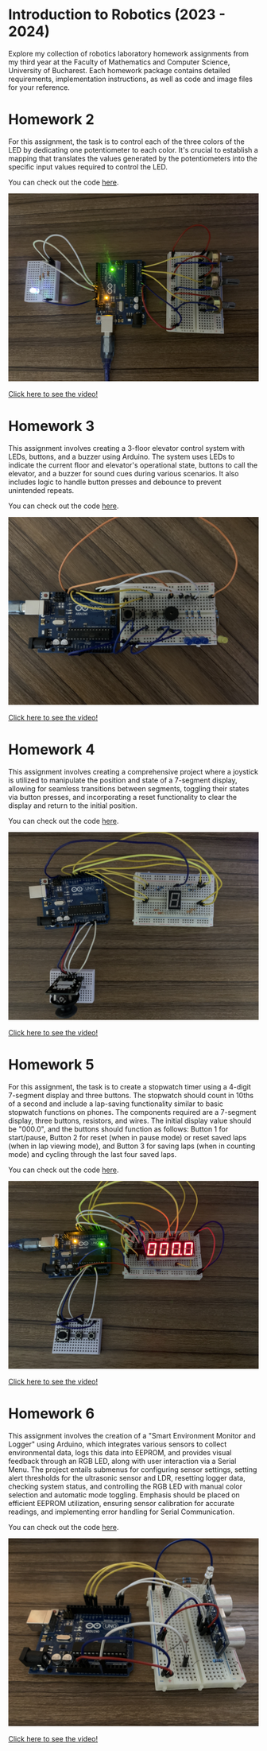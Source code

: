 # Introduction to Robotics (2023 - 2024)

Explore my collection of robotics laboratory homework assignments from my third year at the Faculty of Mathematics and Computer Science, University of Bucharest. Each homework package contains detailed requirements, implementation instructions, as well as code and image files for your reference.

# Homework 2

For this assignment, the task is to control each of the three colors of the LED by dedicating one potentiometer to each color. It's crucial to establish a mapping that translates the values generated by the potentiometers into the specific input values required to control the LED.

You can check out the code [here](https://github.com/0xfabian/IntroductionToRobotics/blob/main/hw2/rgb_led.ino).

![pic](hw2/pic.jpg)

[Click here to see the video!](https://youtu.be/uM623n7TpGw?si=PpcFdsfTmM-2AtKX)

# Homework 3

This assignment involves creating a 3-floor elevator control system with LEDs, buttons, and a buzzer using Arduino. The system uses LEDs to indicate the current floor and elevator's operational state, buttons to call the elevator, and a buzzer for sound cues during various scenarios. It also includes logic to handle button presses and debounce to prevent unintended repeats.

You can check out the code [here](https://github.com/0xfabian/IntroductionToRobotics/blob/main/hw3/elevator.ino).

![pic](hw3/pic.jpg)

[Click here to see the video!](https://youtu.be/xLKiXhK3EQ0?si=b9KJfdZwEA7YkYuc)

# Homework 4

This assignment involves creating a comprehensive project where a joystick is utilized to manipulate the position and state of a 7-segment display, allowing for seamless transitions between segments, toggling their states via button presses, and incorporating a reset functionality to clear the display and return to the initial position.

You can check out the code [here](https://github.com/0xfabian/IntroductionToRobotics/blob/main/hw4/7seg.ino).

![pic](hw4/pic.jpg)

[Click here to see the video!](https://youtu.be/YJ4ITtAef10?si=XfXXjvnb1Jqge23t)

# Homework 5

For this assignment, the task is to create a stopwatch timer using a 4-digit 7-segment display and three buttons. The stopwatch should count in 10ths of a second and include a lap-saving functionality similar to basic stopwatch functions on phones. The components required are a 7-segment display, three buttons, resistors, and wires. The initial display value should be "000.0", and the buttons should function as follows: Button 1 for start/pause, Button 2 for reset (when in pause mode) or reset saved laps (when in lap viewing mode), and Button 3 for saving laps (when in counting mode) and cycling through the last four saved laps.

You can check out the code [here](https://github.com/0xfabian/IntroductionToRobotics/blob/main/hw5/stopwatch.ino).

![pic](hw5/pic.jpg)

[Click here to see the video!](https://youtu.be/bcCKNkfMjKg?si=WSM4FGU8qV_DCaId)

# Homework 6

This assignment involves the creation of a "Smart Environment Monitor and Logger" using Arduino, which integrates various sensors to collect environmental data, logs this data into EEPROM, and provides visual feedback through an RGB LED, along with user interaction via a Serial Menu. The project entails submenus for configuring sensor settings, setting alert thresholds for the ultrasonic sensor and LDR, resetting logger data, checking system status, and controlling the RGB LED with manual color selection and automatic mode toggling. Emphasis should be placed on efficient EEPROM utilization, ensuring sensor calibration for accurate readings, and implementing error handling for Serial Communication.

You can check out the code [here](https://github.com/0xfabian/IntroductionToRobotics/blob/main/hw6/seml.ino).

![pic](hw6/pic.jpg)

[Click here to see the video!](https://youtu.be/qQH7hyZsMkA?si=_5umL6UUSU2JAlbs)
